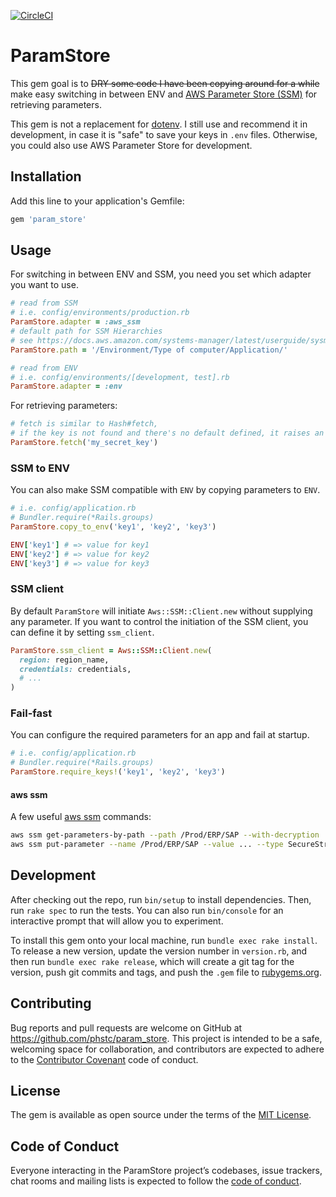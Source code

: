 [![CircleCI](https://circleci.com/gh/phstc/param_store.svg?style=svg)](https://circleci.com/gh/phstc/param_store)

# ParamStore

This gem goal is to <strike>DRY some code I have been copying around for a while</strike> make easy switching in between ENV and [AWS Parameter Store (SSM)](https://docs.aws.amazon.com/systems-manager/latest/userguide/systems-manager-paramstore.html) for retrieving parameters.

This gem is not a replacement for [dotenv](https://github.com/bkeepers/dotenv). I still use and recommend it in development, in case it is "safe" to save your keys in `.env` files. Otherwise, you could also use AWS Parameter Store for development.


## Installation

Add this line to your application's Gemfile:

```ruby
gem 'param_store'
```

## Usage

For switching in between ENV and SSM, you need you set which adapter you want to use.

```ruby
# read from SSM
# i.e. config/environments/production.rb
ParamStore.adapter = :aws_ssm
# default path for SSM Hierarchies
# see https://docs.aws.amazon.com/systems-manager/latest/userguide/sysman-paramstore-su-organize.html
ParamStore.path = '/Environment/Type of computer/Application/'

# read from ENV
# i.e. config/environments/[development, test].rb
ParamStore.adapter = :env
```

For retrieving parameters:

```ruby
# fetch is similar to Hash#fetch,
# if the key is not found and there's no default defined, it raises an error
ParamStore.fetch('my_secret_key')
```

### SSM to ENV

You can also make SSM compatible with `ENV` by copying parameters to `ENV`.

```ruby
# i.e. config/application.rb
# Bundler.require(*Rails.groups)
ParamStore.copy_to_env('key1', 'key2', 'key3')

ENV['key1'] # => value for key1
ENV['key2'] # => value for key2
ENV['key3'] # => value for key3
```

### SSM client

By default `ParamStore` will initiate `Aws::SSM::Client.new` without supplying any parameter. If you want to control the initiation of the SSM client, you can define it by setting `ssm_client`.


```ruby
ParamStore.ssm_client = Aws::SSM::Client.new(
  region: region_name,
  credentials: credentials,
  # ...
)
```

### Fail-fast

You can configure the required parameters for an app and fail at startup.

```ruby
# i.e. config/application.rb
# Bundler.require(*Rails.groups)
ParamStore.require_keys!('key1', 'key2', 'key3')
```

#### aws ssm

A few useful [aws ssm](https://docs.aws.amazon.com/cli/latest/reference/ssm/index.html) commands:

```sh
aws ssm get-parameters-by-path --path /Prod/ERP/SAP --with-decryption
aws ssm put-parameter --name /Prod/ERP/SAP --value ... --type SecureString
```


## Development

After checking out the repo, run `bin/setup` to install dependencies. Then, run `rake spec` to run the tests. You can also run `bin/console` for an interactive prompt that will allow you to experiment.

To install this gem onto your local machine, run `bundle exec rake install`. To release a new version, update the version number in `version.rb`, and then run `bundle exec rake release`, which will create a git tag for the version, push git commits and tags, and push the `.gem` file to [rubygems.org](https://rubygems.org).

## Contributing

Bug reports and pull requests are welcome on GitHub at https://github.com/phstc/param_store. This project is intended to be a safe, welcoming space for collaboration, and contributors are expected to adhere to the [Contributor Covenant](http://contributor-covenant.org) code of conduct.

## License

The gem is available as open source under the terms of the [MIT License](https://opensource.org/licenses/MIT).

## Code of Conduct

Everyone interacting in the ParamStore project’s codebases, issue trackers, chat rooms and mailing lists is expected to follow the [code of conduct](https://github.com/phstc/param_store/blob/master/CODE_OF_CONDUCT.md).
